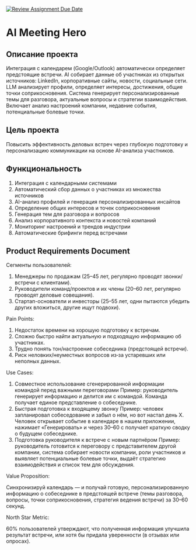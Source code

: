 [![Review Assignment Due Date](https://classroom.github.com/assets/deadline-readme-button-22041afd0340ce965d47ae6ef1cefeee28c7c493a6346c4f15d667ab976d596c.svg)](https://classroom.github.com/a/P3ZvldYO)
# AI Meeting Hero

## Описание проекта

Интеграция с календарем (Google/Outlook) автоматически определяет предстоящие встречи. AI собирает данные об участниках из открытых источников: LinkedIn, корпоративные сайты, новости, социальные сети. LLM анализирует профили, определяет интересы, достижения, общие точки соприкосновения. Система генерирует персонализированные темы для разговора, актуальные вопросы и стратегии взаимодействия. Включает анализ настроений компании, недавние события, потенциальные болевые точки.

## Цель проекта

Повысить эффективность деловых встреч через глубокую подготовку и персонализацию коммуникации на основе AI-анализа участников.

## Функциональность

1. Интеграция с календарными системами
1. Автоматический сбор данных о участниках из множества источников
1. AI-анализ профилей и генерация персонализированных инсайтов
1. Определение общих интересов и точек соприкосновения
1. Генерация тем для разговора и вопросов
1. Анализ корпоративного контекста и новостей компаний
1. Мониторинг настроений и трендов индустрии
1. Автоматические брифинги перед встречами

## Product Requirements Document

Сегменты пользователей:

1. Менеджеры по продажам (25–45 лет, регулярно проводят звонки/встречи с клиентами).
1. Руководители команд/проектов и их члены (20–60 лет, регулярно проводят деловые совещания).
1. Стартап-основатели и инвесторы (25–55 лет, одни пытаются убедить других вложиться, другие ищут подвохи).

Pain Points:

1. Недостаток времени на хорошую подготовку к встречам.
1. Сложно быстро найти актуальную и подходящую информацию об участниках.
1. Трудно понять тон/настроение собеседника (предстоящей встречи).
1. Риск неловких/неуместных вопросов из‑за устаревших или неполных данных.

Use Cases:

1. Совместное использование сгенерированной информации командой перед важными переговорами
  Пример: руководитель генерирует информацию и делится им с командой. Команда получает единое представление о собеседнике.
1. Быстрая подготовка к входящему звонку
  Пример: человек запланировал собеседование и забыл о нём, но вот настал день Х. Человек открывает событие в календаре в нашем приложении, нажимает «Генерировать» и через 30–60 с получает краткую сводку о будущем собеседнике.
1. Подготовка руководителя к встрече с новым партнёром
  Пример: руководитель готовится к переговору с представителем другой компании, система собирает новости компании, роли участников и выявляет потенциальные болевые точки, выдаёт стратегию взаимодействия и список тем для обсуждения.

Value Proposition:

Синхронизируй календарь — и получай готовую, персонализированную информацию о собеседнике в предстоящей встрече (темы разговора, вопросы, точки соприкосновения, стратегия ведения встречи) за 30–60 секунд.

North Star Metric:

60% пользователей утверждают, что полученная информация улучшила результат встречи, или хотя бы придала уверенности (в отзывах или опросах).
